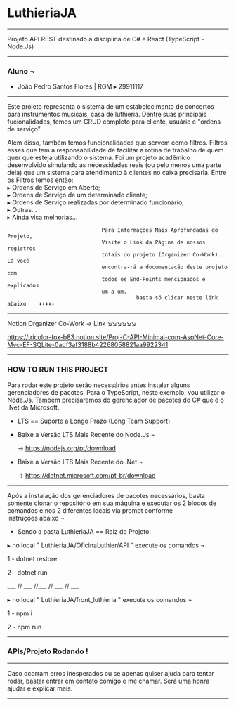 # LuthieriaJA
___________________________________________
Projeto API REST destinado a disciplina de C# 
                e React (TypeScript - Node.Js)
___________________________________________
 ### Aluno ¬
 
- João Pedro Santos Flores | 
RGM ▸ 29911117
___________________________________________

Este projeto representa o sistema de um estabelecimento de concertos para instrumentos musicais, casa de luthieria. 
Dentre suas principais fucionalidades, temos um CRUD completo para cliente, usuário e "ordens de serviço".

Além disso, também temos funcionalidades 
que servem como filtros. Filtros esses que 
tem a responsabilidade de facilitar a 
rotina de trabalho de quem quer que esteja 
utilizando o sistema. Foi um projeto 
acadêmico desenvolvido simulando as 
necessidades reais (ou pelo menos uma 
parte dela) que um sistema para atendimento 
à clientes no caixa precisaria.
    Entre os Filtros temos então:    
▸ Ordens de Serviço em Aberto;    
▸ Ordens de Serviço de um determinado 
cliente;      
▸ Ordens de Serviço realizadas por determinado 
funcionário;    
▸ Outras...    
▸ Ainda visa melhorias... 

                                  Para Informações Mais Aprofundadas do Projeto, 
                                  Visite o Link da Página de nossos registros 
                                  totais do projeto (Organizer Co-Work). Lá você 
                                  encontra-rá a documentação deste projeto com 
                                  todos os End-Points mencionados e explicados 
                                  um a um.        
                                             basta só clicar neste link abaixo    ⬇️⬇️⬇️⬇️⬇️

___________________________________________

Notion Organizer Co-Work -> Link ↘️↘️↘️↘️↘️↘️

https://tricolor-fox-b83.notion.site/Proj-C-API-Minimal-com-AspNet-Core-Mvc-EF-SQLite-0adf3af3188b42268058821aa9922341

___________________________________________

###  HOW TO RUN THIS PROJECT ###

Para rodar este projeto serão necessários 
antes instalar alguns gerenciadores de pacotes.
Para o TypeScript, neste exemplo, vou utilizar 
o Node.Js. Também precisaremos do gerenciador
de pacotes do C# que é o .Net da Microsoft.

* LTS == Suporte a Longo Prazo (Long Team Support)

- Baixe a Versão LTS Mais Recente do Node.Js ¬
  
    -> https://nodejs.org/pt/download

- Baixe a Versão LTS Mais Recente do .Net ¬
  
    -> https://dotnet.microsoft.com/pt-br/download
  
___________________________________________

Após a instalação dos gerenciadores de pacotes 
necessários, basta somente clonar o repositório 
em sua máquina e executar os 2 blocos de comandos 
e nos 2 diferentes locais via prompt conforme  
instruções abaixo  ¬

* Sendo a pasta LuthieriaJA  ==  Raiz do Projeto:

▸ no local " LuthieriaJA/OficinaLuthier/API " execute os comandos  ¬

1 - dotnet restore

2 - dotnet run

  ___ // ___ //___ // ___ // ___
        
▸ no local " LuthieriaJA/front_luthieria " execute os comandos  ¬

1 - npm i

2 - npm run
___________________________________________

###  APIs/Projeto Rodando ! ###
___________________________________________

Caso ocorram erros inesperados ou se 
apenas quiser ajuda para tentar rodar, 
bastar entrar em contato comigo e me chamar.
Será uma honra ajudar e explicar mais.
___________________________________________

